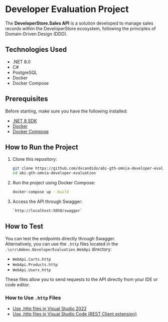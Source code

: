 # Developer Evaluation Project

The **DeveloperStore.Sales API** is a solution developed to manage sales records within the DeveloperStore ecosystem, following the principles of Domain-Driven Design (DDD).

## Technologies Used

- .NET 8.0  
- C#  
- PostgreSQL  
- Docker  
- Docker Compose  

## Prerequisites

Before starting, make sure you have the following installed:

- [.NET 8 SDK](https://dotnet.microsoft.com/en-us/download)  
- [Docker](https://www.docker.com/)  
- [Docker Compose](https://docs.docker.com/compose/)  

## How to Run the Project

1. Clone this repository:  
   ```bash
   git clone https://github.com/dvcandido/abi-gth-omnia-developer-evaluation
   cd abi-gth-omnia-developer-evaluation
   ```

2. Run the project using Docker Compose:  
   ```bash
   docker-compose up --build
   ```
4. Access the API through Swagger:  
   ```bash
   `http://localhost:5050/swagger`
   ```

## How to Test

You can test the endpoints directly through Swagger.  
Alternatively, you can use the `.http` files located in the `.\src\Ambev.DeveloperEvaluation.WebApi` directory:

- `WebApi.Carts.http`  
- `WebApi.Products.http`  
- `WebApi.Users.http`  

These files allow you to send requests to the API directly from your IDE or code editor.

### How to Use `.http` Files

- [Use .http files in Visual Studio 2022](https://learn.microsoft.com/pt-br/aspnet/core/test/http-files?view=aspnetcore-9.0)  
- [Use .http files in Visual Studio Code (REST Client extension)](https://marketplace.visualstudio.com/items?itemName=humao.rest-client)
